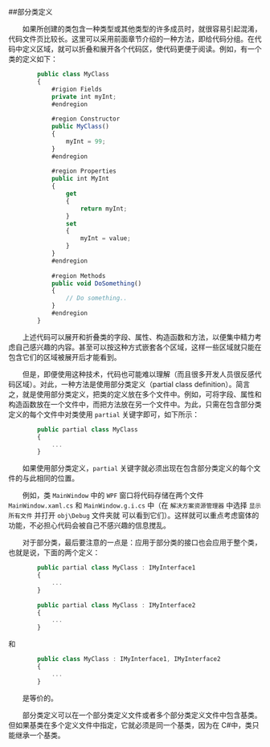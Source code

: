 ##部分类定义

&emsp;&emsp;如果所创建的类包含一种类型或其他类型的许多成员时，就很容易引起混淆，代码文件页比较长。这里可以采用前面章节介绍的一种方法，即给代码分组。在代码中定义区域，就可以折叠和展开各个代码区，使代码更便于阅读。例如，有一个类的定义如下：

```javascript 
        public class MyClass 
        { 
            #rigion Fields 
            private int myInt; 
            #endregion
 
            #region Constructor 
            public MyClass() 
            { 
                myInt = 99; 
            } 
            #endregion
 
            #region Properties 
            public int MyInt 
            { 
                get 
                { 
                    return myInt; 
                } 
                set 
                { 
                    myInt = value; 
                } 
            } 
            #endregion
 
            #region Methods 
            public void DoSomething() 
            { 
                // Do something.. 
            } 
            #endregion 
        }
```

&emsp;&emsp;上述代码可以展开和折叠类的字段、属性、构造函数和方法，以便集中精力考虑自己感兴趣的内容。甚至可以按这种方式嵌套各个区域，这样一些区域就只能在包含它们的区域被展开后才能看到。

&emsp;&emsp;但是，即便使用这种技术，代码也可能难以理解（而且很多开发人员很反感代码区域）。对此，一种方法是使用部分类定义（partial class definition）。简言之，就是使用部分类定义，把类的定义放在多个文件中。例如，可将字段、属性和构造函数放在一个文件中，而把方法放在另一个文件中。为此，只需在包含部分类定义的每个文件中对类使用 `partial` 关键字即可，如下所示：

```javascript 
        public partial class MyClass 
        { 
            ... 
        }
```

&emsp;&emsp;如果使用部分类定义，`partial` 关键字就必须出现在包含部分类定义的每个文件的与此相同的位置。

&emsp;&emsp;例如，类 `MainWindow` 中的 `WPF` 窗口将代码存储在两个文件 `MainWindow.xaml.cs` 和 `MainWindow.g.i.cs` 中（在 `解决方案资源管理器` 中选择 `显示所有文件` 并打开 `obj\Debug` 文件夹就 可以看到它们）。这样就可以重点考虑窗体的功能，不必担心代码会被自己不感兴趣的信息搅乱。

&emsp;&emsp;对于部分类，最后要注意的一点是：应用于部分类的接口也会应用于整个类，也就是说，下面的两个定义：

```javascript 
        public partial class MyClass : IMyInterface1 
        { 
            ... 
        }
 
        public partial class MyClass : IMyInterface2 
        { 
            ... 
        }
```

和

```javascript 
        public class MyClass : IMyInterface1, IMyInterface2 
        { 
            ... 
        }
```

&emsp;&emsp;是等价的。

&emsp;&emsp;部分类定义可以在一个部分类定义文件或者多个部分类定义文件中包含基类。但如果基类在多个定义文件中指定，它就必须是同一个基类，因为在 C#中，类只能继承一个基类。
